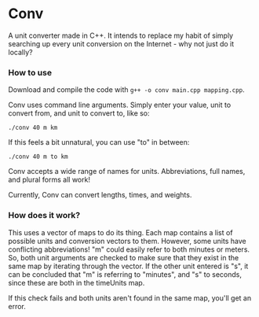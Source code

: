 # Conv
A unit converter made in C++.
It intends to replace my habit of simply searching up every unit conversion on the Internet - why not just do it locally?

### How to use 
Download and compile the code with `g++ -o conv main.cpp mapping.cpp`.

Conv uses command line arguments. Simply enter your value, unit to convert from, and unit to convert to, like so:

```./conv 40 m km```

If this feels a bit unnatural, you can use "to" in between:

```./conv 40 m to km```

Conv accepts a wide range of names for units. Abbreviations, full names, and plural forms all work!

Currently, Conv can convert lengths, times, and weights.

### How does it work?
This uses a vector of maps to do its thing. Each map contains a list of possible units and conversion vectors to them. However, some units have conflicting abbreviations! "m" could easily refer to both minutes or meters. So, both unit arguments are checked to make sure that they exist in the same map by iterating through the vector. If the other unit entered is "s", it can be concluded that "m" is referring to "minutes", and "s" to seconds, since these are both in the timeUnits map.

If this check fails and both units aren't found in the same map, you'll get an error.
